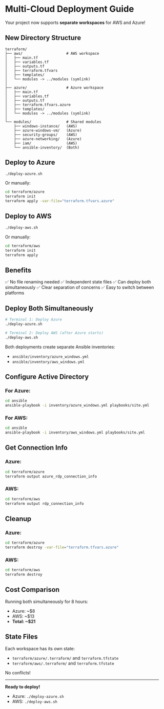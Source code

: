 # Multi-Cloud Deployment Guide

Your project now supports **separate workspaces** for AWS and Azure!

## New Directory Structure

```
terraform/
├── aws/                    # AWS workspace
│   ├── main.tf
│   ├── variables.tf
│   ├── outputs.tf
│   ├── terraform.tfvars
│   ├── templates/
│   └── modules -> ../modules (symlink)
│
├── azure/                  # Azure workspace
│   ├── main.tf
│   ├── variables.tf
│   ├── outputs.tf
│   ├── terraform.tfvars.azure
│   ├── templates/
│   └── modules -> ../modules (symlink)
│
└── modules/                # Shared modules
    ├── windows-instance/   (AWS)
    ├── azure-windows-vm/   (Azure)
    ├── security-groups/    (AWS)
    ├── azure-networking/   (Azure)
    ├── iam/                (AWS)
    └── ansible-inventory/  (Both)
```

## Deploy to Azure

```bash
./deploy-azure.sh
```

Or manually:
```bash
cd terraform/azure
terraform init
terraform apply -var-file="terraform.tfvars.azure"
```

## Deploy to AWS

```bash
./deploy-aws.sh
```

Or manually:
```bash
cd terraform/aws
terraform init
terraform apply
```

## Benefits

✅ No file renaming needed
✅ Independent state files
✅ Can deploy both simultaneously
✅ Clear separation of concerns
✅ Easy to switch between platforms

## Deploy Both Simultaneously

```bash
# Terminal 1: Deploy Azure
./deploy-azure.sh

# Terminal 2: Deploy AWS (after Azure starts)
./deploy-aws.sh
```

Both deployments create separate Ansible inventories:
- `ansible/inventory/azure_windows.yml`
- `ansible/inventory/aws_windows.yml`

## Configure Active Directory

### For Azure:
```bash
cd ansible
ansible-playbook -i inventory/azure_windows.yml playbooks/site.yml
```

### For AWS:
```bash
cd ansible
ansible-playbook -i inventory/aws_windows.yml playbooks/site.yml
```

## Get Connection Info

### Azure:
```bash
cd terraform/azure
terraform output azure_rdp_connection_info
```

### AWS:
```bash
cd terraform/aws
terraform output rdp_connection_info
```

## Cleanup

### Azure:
```bash
cd terraform/azure
terraform destroy -var-file="terraform.tfvars.azure"
```

### AWS:
```bash
cd terraform/aws
terraform destroy
```

## Cost Comparison

Running both simultaneously for 8 hours:
- Azure: ~$8
- AWS: ~$13
- **Total: ~$21**

## State Files

Each workspace has its own state:
- `terraform/azure/.terraform/` and `terraform.tfstate`
- `terraform/aws/.terraform/` and `terraform.tfstate`

No conflicts!

---

**Ready to deploy!**
- Azure: `./deploy-azure.sh`
- AWS: `./deploy-aws.sh`

